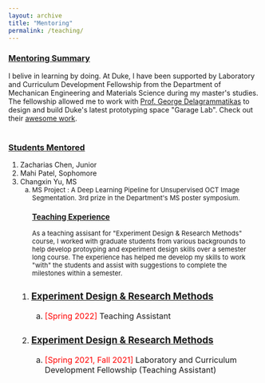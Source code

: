 ```yaml
---
layout: archive
title: "Mentoring"
permalink: /teaching/
---
```


<!-- <ol><font size = "-0.5"> -->
<h3> <u>Mentoring Summary</u></h3>
<p> I belive in learning by doing. At Duke, I have been supported by Laboratory and Curriculum Development Fellowship from the Department of Mechanican Engineering and Materials Science during my master's studies. The fellowship allowed me to work with <a href ="https://mems.duke.edu/faculty/george-delagrammatikas" >Prof. George Delagrammatikas</a> to design and build Duke's latest prototyping space "Garage Lab". Check out their <a href = "https://sites.duke.edu/memscapstone/">awesome work</a>. <br><br>


<h3><u>Students Mentored </u></h3>
<ol> 
<li> Zacharias Chen, Junior </li>

<li> Mahi Patel, Sophomore</li>

<li> Changxin Yu, MS 
<ol style="list-style-type: lower-alpha; padding-bottom: 0;"> <font size = "-1">
  <li> MS Project : A Deep Learning Pipeline for Unsupervised OCT Image Segmentation. 3rd prize in the Department's MS poster symposium. </li>
 


<h3> <u> Teaching Experience </u> </h3>
As a teaching assisant for "Experiment Design & Research Methods" course, I worked with graduate students from various backgrounds to help develop protoyping and experiment design skills over a semester long course. The experience has helped me develop my skills to work "with" the students and assist with suggestions to complete the milestones within a semester.
</ol>

<ol><font size = "-0.5">

<li><h3><a href="https://sites.duke.edu/memscapstone/technical-communication/">Experiment Design & Research Methods</a></h3> 
<ol style="list-style-type: lower-alpha; padding-bottom: 0;">
  <li > <font style="color:red">[Spring 2022]</font> Teaching Assistant</li>
</ol>
</li>

<li><h3><a href="https://sites.duke.edu/memscapstone/technical-communication/">Experiment Design & Research Methods</a></h3> 
<ol style="list-style-type: lower-alpha; padding-bottom: 0;">
  <li > <font style="color:red">[Spring 2021, Fall 2021]</font> Laboratory and Curriculum Development Fellowship (Teaching Assistant)</li>
</ol>
</li>















<!-- ---
title: "Comparative study of fluid flow and heat transfer in microchannels with uniformly varying cross-section."
collection: publications
permalink: /publication/microchannel-cross-section
#excerpt: 'This paper is about the number 1. The number 2 is left for future work.'
#date: 2019
venue: 'In Proceedings of Emerging Trends in Mechanical Engineering (pp.
25–30). Warangal, Telangana.'
#paperurl: 'http://academicpages.github.io/files/paper1.pdf'
citation: 'Chatterjee, A., Valaparla, R. K., Prakash, R., Balasubramanian, K. (2019). Comparative study of fluid flow and heat transfer in microchannels with uniformly varying cross-section. In Proceedings of Emerging Trends in Mechanical Engineering (pp. 25–30). Warangal, Telangana.'
---
This paper is about the number 1. The number 2 is left for future work.

[Download paper here](http://academicpages.github.io/files/paper1.pdf)

Recommended citation: Your Name, You. (2009). "Paper Title Number 1." <i>Journal 1</i>. 1(1). -->